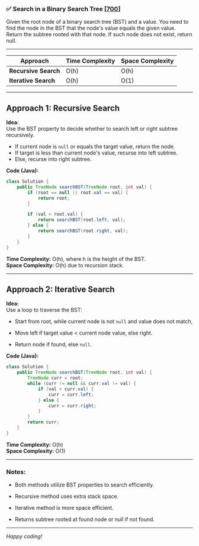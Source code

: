 

### ✅ Search in a Binary Search Tree [[700](https://leetcode.com/problems/search-in-a-binary-search-tree/)]

Given the root node of a binary search tree (BST) and a value. You need to find the node in the BST that the node's value equals the given value. Return the subtree rooted with that node. If such node does not exist, return null.

---

| Approach           | Time Complexity | Space Complexity |
|--------------------|-----------------|------------------|
| **Recursive Search** | O(h)            | O(h)             |
| **Iterative Search** | O(h)            | O(1)             |

---

## Approach 1: Recursive Search

**Idea:**  
Use the BST property to decide whether to search left or right subtree recursively.  
- If current node is `null` or equals the target value, return the node.  
- If target is less than current node's value, recurse into left subtree.  
- Else, recurse into right subtree.

**Code (Java):**
```java
class Solution {
    public TreeNode searchBST(TreeNode root, int val) {
        if (root == null || root.val == val) {
            return root;
        }

        if (val < root.val) {
            return searchBST(root.left, val);
        } else {
            return searchBST(root.right, val);
        }
    }
}

```

**Time Complexity:** O(h), where h is the height of the BST.  
**Space Complexity:** O(h) due to recursion stack.

----------

## Approach 2: Iterative Search

**Idea:**  
Use a loop to traverse the BST:

-   Start from root, while current node is not `null` and value does not match,
    
-   Move left if target value < current node value, else right.
    
-   Return node if found, else `null`.
    

**Code (Java):**

```java
class Solution {
    public TreeNode searchBST(TreeNode root, int val) {
        TreeNode curr = root;
        while (curr != null && curr.val != val) {
            if (val < curr.val) {
                curr = curr.left;
            } else {
                curr = curr.right;
            }
        }
        return curr;
    }
}

```

**Time Complexity:** O(h)  
**Space Complexity:** O(1)

----------

### Notes:

-   Both methods utilize BST properties to search efficiently.
    
-   Recursive method uses extra stack space.
    
-   Iterative method is more space efficient.
    
-   Returns subtree rooted at found node or null if not found.
    

----------

_Happy coding!_